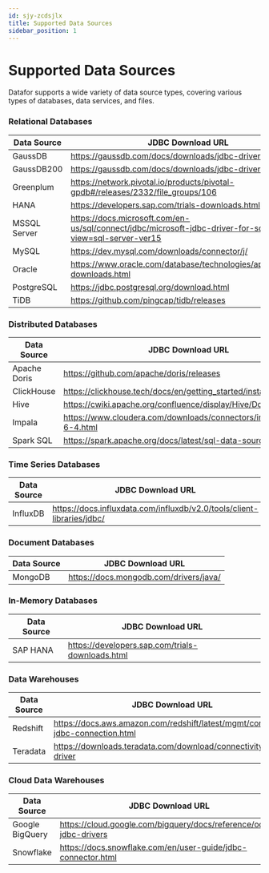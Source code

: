 ```yaml
---
id: sjy-zcdsjlx
title: Supported Data Sources
sidebar_position: 1
---
```


# Supported Data Sources

Datafor supports a wide variety of data source types, covering various types of databases, data services, and files.

### Relational Databases

| Data Source  | JDBC Download URL                                            |
| ------------ | ------------------------------------------------------------ |
| GaussDB      | https://gaussdb.com/docs/downloads/jdbc-driver.html          |
| GaussDB200   | https://gaussdb.com/docs/downloads/jdbc-driver.html          |
| Greenplum    | https://network.pivotal.io/products/pivotal-gpdb#/releases/2332/file_groups/106 |
| HANA         | https://developers.sap.com/trials-downloads.html             |
| MSSQL Server | https://docs.microsoft.com/en-us/sql/connect/jdbc/microsoft-jdbc-driver-for-sql-server?view=sql-server-ver15 |
| MySQL        | https://dev.mysql.com/downloads/connector/j/                 |
| Oracle       | https://www.oracle.com/database/technologies/appdev/jdbc-downloads.html |
| PostgreSQL   | https://jdbc.postgresql.org/download.html                    |
| TiDB         | https://github.com/pingcap/tidb/releases                     |

### Distributed Databases

| Data Source  | JDBC Download URL                                            |
| ------------ | ------------------------------------------------------------ |
| Apache Doris | https://github.com/apache/doris/releases                     |
| ClickHouse   | https://clickhouse.tech/docs/en/getting_started/install/     |
| Hive         | https://cwiki.apache.org/confluence/display/Hive/Downloads   |
| Impala       | https://www.cloudera.com/downloads/connectors/impala/jdbc/2-6-4.html |
| Spark SQL    | https://spark.apache.org/docs/latest/sql-data-sources-jdbc.html |

### Time Series Databases

| Data Source | JDBC Download URL                                            |
| ----------- | ------------------------------------------------------------ |
| InfluxDB    | https://docs.influxdata.com/influxdb/v2.0/tools/client-libraries/jdbc/ |

### Document Databases

| Data Source | JDBC Download URL                      |
| ----------- | -------------------------------------- |
| MongoDB     | https://docs.mongodb.com/drivers/java/ |

### In-Memory Databases

| Data Source | JDBC Download URL                                |
| ----------- | ------------------------------------------------ |
| SAP HANA    | https://developers.sap.com/trials-downloads.html |

### Data Warehouses

| Data Source | JDBC Download URL                                            |
| ----------- | ------------------------------------------------------------ |
| Redshift    | https://docs.aws.amazon.com/redshift/latest/mgmt/configure-jdbc-connection.html |
| Teradata    | https://downloads.teradata.com/download/connectivity/jdbc-driver |

### Cloud Data Warehouses

| Data Source     | JDBC Download URL                                            |
| --------------- | ------------------------------------------------------------ |
| Google BigQuery | https://cloud.google.com/bigquery/docs/reference/odbc-jdbc-drivers |
| Snowflake       | https://docs.snowflake.com/en/user-guide/jdbc-connector.html |
